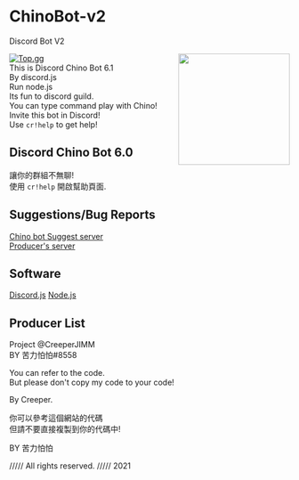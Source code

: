 # ChinoBot-v2
Discord Bot V2

<img align="right" src="https://cdn.discordapp.com/attachments/611040945495998464/785454420766490644/62549335_p0.jpg" height="200" width="200">  

[![Top.gg](https://cdn.discordapp.com/attachments/611040945495998464/785459046118326272/68747470733a2f2f746f702e67672f696d616765732f64626c6e65772e706e67.png)](https://top.gg/bot/731408794948730961)  
This is Discord Chino Bot 6.1  
By discord.js  
Run node.js  
Its fun to discord guild.  
You can type command play with Chino!  
Invite this bot in Discord!  
Use `cr!help` to get help!  

## Discord Chino Bot 6.0  
讓你的群組不無聊!  
使用 `cr!help` 開啟幫助頁面.  

## Suggestions/Bug Reports  
[Chino bot Suggest server](https://discord.gg/P2yg5V2)  
[Producer's server](https://discord.gg/R9TmPnf)  

## Software  
[Discord.js](https://discord.js.org/)
[Node.js](https://nodejs.org/en/)

## Producer List  
Project  @CreeperJIMM  
BY       苦力怕怕#8558  

You can refer to the code.  
But please don't copy my code to your code!  

By Creeper.  

你可以參考這個網站的代碼  
但請不要直接複製到你的代碼中!  

BY 苦力怕怕  

///// All rights reserved. /////  2021  
